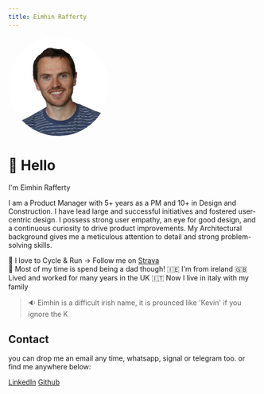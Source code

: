 ```yaml
---
title: Eimhin Rafferty
---
```


<link href="style.css" rel="stylesheet">

<p>
    <img src="profile.png" alt="Eimhin Rafferty" style="width: 40%; height: auto; border-radius: 50%; object-fit: cover;">
</p>

# 👋 Hello

I'm Eimhin Rafferty

I am a Product Manager with 5+ years as a PM and 10+ in Design and Construction. I have lead large and successful initiatives and fostered user-centric design. I possess strong user empathy, an eye for good design, and a continuous curiosity to drive product improvements. My Architectural background gives me a meticulous attention to detail and strong problem-solving skills.

🏃 I love to Cycle & Run -> Follow me on [Strava](https://www.strava.com/athletes/eimhin_rafferty)  
🚸 Most of my time is spend being a dad though!
🇮🇪 I'm from ireland
🇬🇧 Lived and worked for many years in the UK
🇮🇹 Now I live in italy with my family

> 🔉 Eimhin is a difficult irish name, it is prounced like 'Kevin' if you ignore the K

## Contact

you can drop me an email any time, whatsapp, signal or telegram too.
or find me anywhere below:

[LinkedIn](https://www.linkedin.com/eimhin-rafferty) 
[Github](https://www.github.com/eimhinr)
